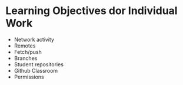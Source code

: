 # Learning Objectives dor Individual Work

* Network activity
* Remotes
* Fetch/push
* Branches
* Student repositories
* Github Classroom
* Permissions
